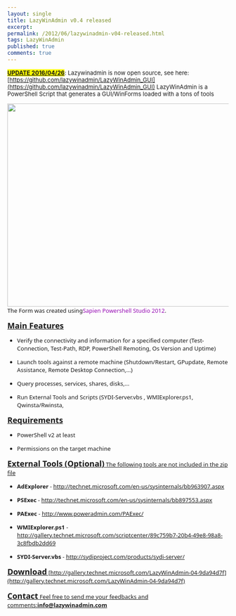 ```yaml
---
layout: single
title: LazyWinAdmin v0.4 released
excerpt: 
permalink: /2012/06/lazywinadmin-v04-released.html
tags: LazyWinAdmin
published: true
comments: true
---
```

<span style="font-family: inherit; font-size: 13px;"><b><u style="background-color: yellow;">UPDATE 2016/04/26</u></b>: Lazywinadmin is now open source, see here:[https://github.com/lazywinadmin/LazyWinAdmin_GUI](https://github.com/lazywinadmin/LazyWinAdmin_GUI)
<span style="font-family: inherit; font-size: 13px;">
<span style="font-family: inherit; font-size: 13px;">LazyWinAdmin is a PowerShell Script that generates a GUI/WinForms loaded with a tons of tools
<div style="font-family: &quot;Segoe UI&quot;, Verdana, Arial; font-size: 13px;"><img alt="" src="{{ site.url }}/images/2012/20120614_LazyWinAdmin_v0.4_released/14-06-2012%25208-38-47%2520pm__1893929869__-720x462.png" height="462" id="59892" style="border: 0px currentColor;" width="720" /><span style="font-family: inherit;">The Form was created using<a href="http://www.sapien.com/software/powershell_studio" style="color: #960bb4; text-decoration: none;" target="_blank">Sapien Powershell Studio 2012</a>.
<span style="font-family: inherit;">


<span style="text-decoration: underline;"><strong><span style="font-family: inherit; font-size: large;">Main Features</strong>


* <span style="font-family: inherit;">Verify the connectivity and information for a specified computer (Test-Connection, Test-Path, RDP, PowerShell Remoting, Os Version and Uptime)

* <span style="font-family: inherit;">Launch tools against a remote machine (Shutdown/Restart, GPupdate, Remote Assistance, Remote Desktop Connection,...)

* <span style="font-family: inherit;">Query processes, services, shar<span style="font-family: inherit;">es, dis<span style="font-family: inherit;">ks,...

* <span style="font-family: inherit;">Run External Tools and Scripts (SYDI-Server.vbs , WMIExplorer.ps1, Qwinsta/Rwinsta,


<span style="text-decoration: underline;"><strong><span style="font-family: inherit; font-size: large;">Requirements</strong>


* <span style="font-family: inherit;">PowerShell v2 at least

* <span style="font-family: inherit;">Permissions on the target machine

<span style="text-decoration: underline;"><strong><span style="font-family: inherit; font-size: large;">External Tools (Optional)</strong>
<span style="font-family: inherit;">The following tools are not included in the zip file



* <b style="font-family: inherit;">AdExplorer</b><span style="font-family: inherit;"> - http://technet.microsoft.com/en-us/sysinternals/bb963907.aspx

* <span style="font-family: inherit;"><b>PSExec</b> - http://technet.microsoft.com/en-us/sysinternals/bb897553.aspx

* <span style="font-family: inherit;"><b>PAExec</b> - http://www.poweradmin.com/PAExec/

* <span style="font-family: inherit;"><b>WMIExplorer.ps1</b> - http://gallery.technet.microsoft.com/scriptcenter/89c759b7-20b4-49e8-98a8-3c8fbdb2dd69

* <span style="font-family: inherit;"><b>SYDI-Server.vbs</b> - http://sydiproject.com/products/sydi-server/


<span style="text-decoration: underline;"><strong><span style="font-family: inherit; font-size: large;">Download</strong>
[http://gallery.technet.microsoft.com/LazyWinAdmin-04-9da94d7f](http://gallery.technet.microsoft.com/LazyWinAdmin-04-9da94d7f)

<span style="text-decoration: underline;"><strong><span style="font-family: inherit; font-size: large;">Contact</strong>
<span style="font-family: inherit;">Feel free to send me your feedbacks and comments:<strong><span style="font-family: inherit;">info@lazywinadmin.co<span style="font-family: &quot;segoe ui&quot; , &quot;verdana&quot; , &quot;arial&quot;;">m</strong>
